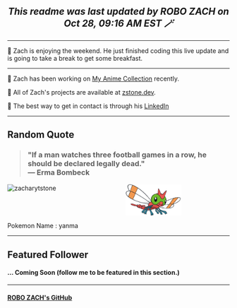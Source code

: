 <h2 align="center" style="font-style: italic; font-weight: bold;">This readme was last updated by ROBO ZACH on Oct 28, 09:16 AM EST 🪄 </h2></a>

---

🤖 Zach is enjoying the weekend. He just finished coding this live update and is going to take a break to get some breakfast.

---

🤖 Zach has been working on [My Anime Collection](https://github.com/ZacharyTStone/My-Anime-Collection) recently.

🤖 All of Zach's projects are available at [zstone.dev](https://www.zstone.dev/).

🤖 The best way to get in contact is through his [LinkedIn](https://www.linkedin.com/in/zacharystone42)

---

<!-- Add a Quotes section -->

## Random Quote

<h3>
<blockquote>
  "If a man watches three football games in a row, he should be declared legally dead."
<br>— Erma Bombeck
</blockquote>
</h3>

<div style="display: flex; flex-wrap: no-wrap; width: 100%; gap: 16px">
        <img width="50%" src="https://github-readme-streak-stats.herokuapp.com/?user=zacharytstone" alt="zacharytstone" />
    <img width="25%" class='poke-img' src='https://raw.githubusercontent.com/PokeAPI/sprites/master/sprites/pokemon/other/dream-world/193.svg' alt='yanma'/>
</div>

<span class="poke-name"> Pokemon Name : yanma</span>

---

## Featured Follower

#### ... Coming Soon (follow me to be featured in this section.)

---

#### [ROBO ZACH's GitHub](https://github.com/ROBO-ZACH)
